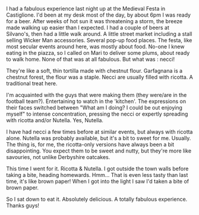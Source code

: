 I had a fabulous experience last night up at the Medieval Festa in Castiglione. I'd been at my desk most of the day, by about 6pm I was ready for a beer. After weeks of hot sun it was threatening a storm, the breeze made walking up easier than I expected. I had a couple of beers at Silvano's, then had a little walk around. A little street market including a stall selling Wicker Man accessories. Several pop-up food places.
The festa, like most secular events around here, was mostly about food. No-one I knew eating in the piazza, so I
called on Mari to deliver some plums, about ready to walk home.
None of that was at all fabulous. But what was : necci!

They're like a soft, thin tortilla made with chestnut flour. Garfagnana is a chestnut forest, the flour was a staple. Necci are usually filled with ricotta. A traditional treat here. 

I'm acquainted with the guys that were making them (they were/are in the football team?). Entertaining to watch in the 'kitchen'. The expressions on their faces switched between "What am I doing? I could be out enjoying myself" to intense concentration, pressing the necci or expertly spreading with ricotta and/or Nutella.
Yes, Nutella.

I have had necci a few times before at similar events, but always with ricotta alone. Nutella was probably available, but it's a bit to sweet for me. Usually. The thing is, for me, the ricotta-only versions have always been a bit disappointing. You expect them to be sweet and nutty, but they're more like savouries, not unlike Derbyshire oatcakes.

This time I went for it. Ricotta & Nutella. I got outside the town walls before taking a bite, heading homewards. Hmm... That is even less tasty than last time, it's like brown paper! When I got into the light I saw I'd taken a bite of brown paper.

So I sat down to eat it. Absolutely delicious. 
A totally fabulous experience. Thanks guys!

  



